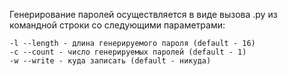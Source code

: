
Генерирование паролей осуществляется в виде вызова .py из командной 
строки со следующими параметрами:

	-l --length - длина генерируемого пароля (default - 16)
	-c --count - число генерируемых паролей (default - 1)
	-w --write - куда записать (default - никуда)
